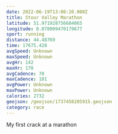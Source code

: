 ```yaml
---
date: 2022-06-19T13:08:20.000Z
title: Stour Valley Marathon
latitude: 51.971928756684065
longitude: 0.878009470179677
sport: running
distance: 44.48769
time: 17675.428
avgSpeed: Unknown
maxSpeed: Unknown
avgHr: 142
maxHr: 170
avgCadence: 78
maxCadence: 101
avgPower: Unknown
maxPower: Unknown
calories: 2732
geojson: /geojson/1737458205915.geojson
category: race
---
```


My first crack at a marathon